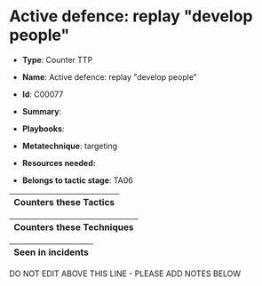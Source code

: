 # Active defence: replay "develop people"

* **Type**: Counter TTP

* **Name**: Active defence: replay "develop people"

* **Id**: C00077

* **Summary**: 

* **Playbooks**: 

* **Metatechnique**: targeting

* **Resources needed:** 

* **Belongs to tactic stage**: TA06


| Counters these Tactics |
| ---------------------- |



| Counters these Techniques |
| ------------------------- |



| Seen in incidents |
| ----------------- |


DO NOT EDIT ABOVE THIS LINE - PLEASE ADD NOTES BELOW